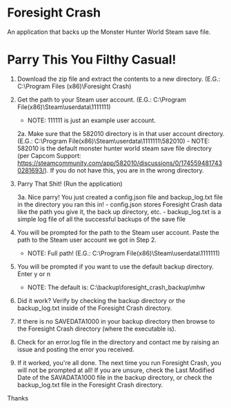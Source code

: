 # Foresight Crash
An application that backs up the Monster Hunter World Steam save file.

# Parry This You Filthy Casual!
1.  Download the zip file and extract the contents to a new directory. (E.G.: C:\Program Files (x86)\Foresight Crash)

2.  Get the path to your Steam user account. (E.G.: C:\Program File(x86)\Steam\userdata\1111111)
    - NOTE: 111111 is just an example user account.

    2a.  Make sure that the 582010 directory is in that user account directory. (E.G.: C:\Program File(x86)\Steam\userdata\1111111\582010)
        - NOTE:  582010 is the default monster hunter world steam save file directory (per Capcom Support: https://steamcommunity.com/app/582010/discussions/0/1745594817430281693/). 
          If you do not have this, you are in the wrong directory.

3.  Parry That Shit! (Run the application)

    3a.  Nice parry!  You just created a config.json file and backup_log.txt file in the directory you ran this in!
        - config.json stores Foresight Crash data like the path you give it, the back up directory, etc.
        - backup_log.txt is a simple log file of all the successful backups of the save file
        
4. You will be prompted for the path to the Steam user account.  Paste the path to the Steam user account we got in Step 2.
    - NOTE: Full path! (E.G.: C:\Program File(x86)\Steam\userdata\1111111)

5. You will be prompted if you want to use the default backup directory. Enter y or n
    - NOTE: The default is: C:\backup\foresight_crash_backup\mhw

6.  Did it work?  Verify by checking the backup directory or the backup_log.txt inside of the Foresight Crash directory.

7.  If there is no SAVEDATA1000 in your backup directory then browse to the Foresight Crash directory (where the executable is).

8.  Check for an error.log file in the directory and contact me by raising an issue and posting the error you received.

9.  If it worked, you're all done.  The next time you run Foresight Crash, you will not be prompted at all!  If you are unsure,
    check the Last Modified Date of the SAVADATA1000 file in the backup directory, or check the backup_log.txt file in the 
    Foresight Crash directory.

Thanks
